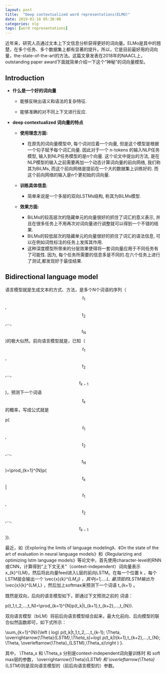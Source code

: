 ```yaml
---
layout: post
title:  "Deep contextualized word representations(ELMO)"
date: 2019-01-16 05:30:00
categories: nlp
tags: [word representations]
---
```


近年来，研究人员通过文本上下文信息分析获得更好的词向量。ELMo是其中的翘楚，在多个任务、多个数据集上都有显著的提升。所以，它是目前最好用的词向量，the-state-of-the-art的方法。这篇文章发表在2018年的NAACL上，outstanding paper award下面就简单介绍一下这个“神秘”的词向量模型。<!-- more -->

##  Introduction

* **什么是一个好的词向量**

    + 能够反映出语义和语法的复杂特征.

    + 能够准确的对不同上下文进行反应.


* **deep contextualized 词向量的特点**
    * **使用理念方面:**
        + 在原先的词向量模型中, 每个词对应着一个向量, 但是这个模型是根据一个句子赋予每个词汇向量. 因此对于一个 n-tokens 的输入NLP任务模型, 输入到NLP任务模型的是n个向量. 这个论文中提出的方法, 是在NLP模型的输入之前需要再加一个动态计算词向量的前向网络, 我们称其为BiLMs, 而这个前向网络是提前在一个大的数据集上训练好的. 而这个前向网络的输入是n个更初始的词向量.
    
    * **训练具体信息**:
        + 简单来说是一个多层的双向LSTMs结构, 称其为BiLMs模型.
    
    * **效果方面:**
        + BiLMs的较高层次的隐藏单元的向量很好的抓住了词汇的意义表示, 并且在很多任务上不用再次对词向量进行调整就可以得到一个不错的结果.        
        + BiLMs的较低层次的隐藏单元的向量很好的抓住了词汇的语法信息, 可以在例如词性标注的任务上发挥其作用.        
        + 这种深度模型所带来的分层效果使得将一套词向量应用于不同任务有了可能性. 因为, 每个任务所需要的信息多是不同的.在六个任务上进行了测试,都发现好于最佳结果.



## Bidirectional language model

语言模型就是生成文本的方式、方法，是多个N个词语的序列（$$t_{1}$$, $$t_{2}$$,...,$$t_{N}$$)的极大似然。前向语言模型就是，已知（$$t_{1}$$,$$t_{2}$$,...,$$t_{k-1}$$)，预测下一个词语$$t_{k}$$的概率，写成公式就是

p($$t_{1}$$,$$t_{2}$$,...,$$t_{N}$$)=\prod_{k=1}^{N}p($$t_{k}$$|$$t_{1}$$,$$t_{2}$$,...,$$t_{k-1}$$}).

最近，如《Exploring the limits of language modeling》、《On the state of the art of evaluation in neural language models》和《Regularizing and optimizing lstm language models》等论文中，首先使用character-level的RNN或CNN，计算得到“上下文无关”（context-independent）词向量表示 x_{k}^{LM}，然后将此向量feed进入L层的前向LSTM。在每一个位置 k ，每个LSTM层会输出一个 \vec{x}_{k}^{LM,j} ，其中j=1,....L. 最顶层的LSTM输出为 \vec{x}_{k}^{LM,L} ，然后加上softmax来预测下一个词语 t_{k+1} 。

既然是双向，后向的语言模型如下，即通过下文预测之前的 词语：

p(t_1,t_2,...,t_N)=\prod_{k=1}^{N}p(t_k|t_{k+1},t_{k+2},...,t_{N}).

双向语言模型（biLM）将前后向语言模型结合起来，最大化前向、后向模型的联合似然函数即可，如下式所示：

\sum_{k=1}^{N}{\left ( log\ p(t_k|t_1,t_2,...,t_{k-1}; \Theta, \overrightarrow{\Theta}_{LSTM},\Theta_s)+log\ p(t_k|t_{k+1},t_{k+2},...,t_{N}; \Theta, \overleftarrow{\Theta}_{LSTM},\Theta_s)\right ) }.

其中， \Theta_x 和 \Theta_s 分别是context-independent词向量训练时 和 soft max层的参数， \overrightarrow{\Theta}_{LSTM} 和 \overleftarrow{\Theta}_{LSTM}则是双向语言模型的（前后向语言模型的）参数。

